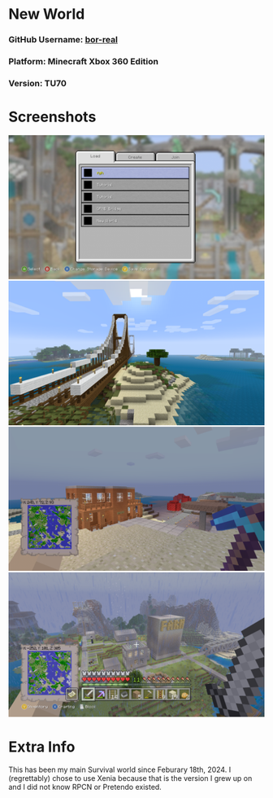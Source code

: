 # New World

### GitHub Username: [bor-real](https://github.com/bor-real)
### Platform: Minecraft Xbox 360 Edition
### Version: TU70

# Screenshots

![World Selection Screen](Screenshots/Image1.png)
![The Bridge](Screenshots/Image2.png)
![Mining Manor ahead of OPMB Bridge](Screenshots/Image3.png)
![FGH City](Screenshots/Image4.png)

# Extra Info

This has been my main Survival world since Feburary 18th, 2024. I \(regrettably\) chose to use Xenia because that is the version I grew up on and I did not know RPCN or Pretendo existed.